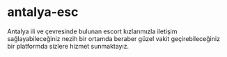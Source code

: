 # antalya-esc
Antalya ili ve çevresinde bulunan escort kızlarımızla iletişim sağlayabileceğiniz nezih bir ortamda beraber güzel vakit geçirebileceğiniz bir platformda sizlere hizmet sunmaktayız.
